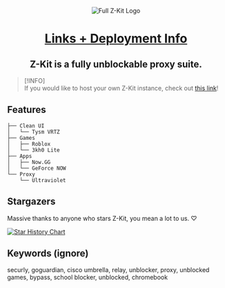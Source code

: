<p align="center">
  <img src="https://github.com/user-attachments/assets/40df0ec0-7dc4-43f3-99cb-b87a2b7b163b" alt="Full Z-Kit Logo">
<p align="center">
<h1 align="center"><a href = "https://github.com/Z-Kit-Team/Z-Kit/blob/main/INSTANCES.md">Links + Deployment Info</a></h1>

<h2 align="center"> Z-Kit is a fully unblockable proxy suite.</h2>

> [!INFO]  
> If you would like to host your own Z-Kit instance, check out [this link](https://github.com/Z-Kit-Team/Z-Kit/blob/main/INSTANCES.md)!

## Features
```
├── Clean UI
│   └── Tysm VRTZ
├── Games
│   ├── Roblox
│   └── 3kh0 Lite
├── Apps
│   ├── Now.GG
│   └── GeForce NOW
└── Proxy
    └── Ultraviolet
```

## Stargazers
Massive thanks to anyone who stars Z-Kit, you mean a lot to us. ♡

<a href="https://www.star-history.com/#z-kit/z-kit&z-kit-team/z-kit&Z-Kit-Team/Z-Kit&Date">
 <picture>
   <source media="(prefers-color-scheme: dark)" srcset="https://api.star-history.com/svg?repos=z-kit/z-kit,z-kit-team/z-kit,Z-Kit-Team/Z-Kit&type=Date&theme=dark" />
   <source media="(prefers-color-scheme: light)" srcset="https://api.star-history.com/svg?repos=z-kit/z-kit,z-kit-team/z-kit,Z-Kit-Team/Z-Kit&type=Date" />
   <img alt="Star History Chart" src="https://api.star-history.com/svg?repos=z-kit/z-kit,z-kit-team/z-kit,Z-Kit-Team/Z-Kit&type=Date" />
 </picture>
</a>

## Keywords (ignore)
securly, goguardian, cisco umbrella, relay, unblocker, proxy, unblocked games, bypass, school blocker, unblocked, chromebook
